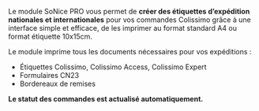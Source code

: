 Le module SoNice PRO vous permet de **créer des étiquettes d’expédition nationales et internationales** pour vos
commandes Colissimo grâce à une interface simple et efficace, de les imprimer au format standard A4 ou format étiquette
10x15cm.

Le module imprime tous les documents nécessaires pour vos expéditions :

* Étiquettes Colissimo, Colissimo Access, Colissimo Expert
* Formulaires CN23
* Bordereaux de remises

**Le statut des commandes est actualisé automatiquement.**
